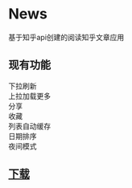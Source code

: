 News
=====================================
基于知乎api创建的阅读知乎文章应用 

现有功能
-----------------------------
下拉刷新<br>上拉加载更多<br>分享<br>收藏<br>列表自动缓存<br>日期排序<br>夜间模式

[下载](https://github-cloud.s3.amazonaws.com/releases/70992832/5cebb02c-ab2e-11e6-89a7-015dced2e3d5.apk?X-Amz-Algorithm=AWS4-HMAC-SHA256&X-Amz-Credential=AKIAISTNZFOVBIJMK3TQ%2F20161115%2Fus-east-1%2Fs3%2Faws4_request&X-Amz-Date=20161115T045158Z&X-Amz-Expires=300&X-Amz-Signature=71b549f49500fa9aa2976400ee048975efde0fcea87e8fad05186367134062a8&X-Amz-SignedHeaders=host&actor_id=21022301&response-content-disposition=attachment%3B%20filename%3D1.12.apk&response-content-type=application%2Fvnd.android.package-archive)
-----------------------------
